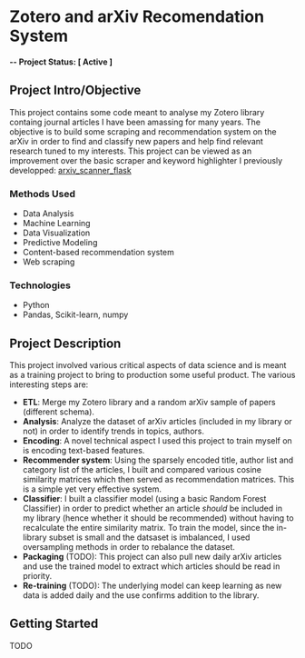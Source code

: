 # Zotero and arXiv Recomendation System

#### -- Project Status: [ Active ]

## Project Intro/Objective
This project contains some code meant to analyse my Zotero library containg journal articles I have been amassing for many years. The objective is to build some scraping and recommendation system on the arXiv in order to find and classify new papers and help find relevant research tuned to my interests. This project can be viewed as an improvement over the basic scraper and keyword highlighter I previously developped: [arxiv_scanner_flask](https://github.com/NicolasChagnet/arxiv_scanner_flask)

<!--
### Collaborators
|Name     |  Github Page   |  Personal Website  |
|---------|-----------------|--------------------|
|Nicolas Chagnet | [NicolasChagnet](https://github.com/NicolasChagnet)| [nicolaschagnet.github.io](https://nicolaschagnet.github.io)  | -->

### Methods Used
* Data Analysis
* Machine Learning
* Data Visualization
* Predictive Modeling
* Content-based recommendation system
* Web scraping

### Technologies
* Python
* Pandas, Scikit-learn, numpy

## Project Description
This project involved various critical aspects of data science and is meant as a training project to bring to production some useful product. The various interesting steps are:
- **ETL**: Merge my Zotero library and a random arXiv sample of papers (different schema).
- **Analysis**: Analyze the dataset of arXiv articles (included in my library or not) in order to identify trends in topics, authors.
- **Encoding**: A novel technical aspect I used this project to train myself on is encoding text-based features.
- **Recommender system**: Using the sparsely encoded title, author list and category list of the articles, I built and compared various cosine similarity matrices which then served as recommendation matrices. This is a simple yet very effective system.
- **Classifier**: I built a classifier model (using a basic Random Forest Classifier) in order to predict whether an article *should* be included in my library (hence whether it should be recommended) without having to recalculate the entire similarity matrix. To train the model, since the in-library subset is small and the datsaset is imbalanced, I used oversampling methods in order to rebalance the dataset.
- **Packaging** (TODO): This project can also pull new daily arXiv articles and use the trained model to extract which articles should be read in priority.
- **Re-training** (TODO): The underlying model can keep learning as new data is added daily and the use confirms addition to the library.


## Getting Started

TODO


<!-- ## Featured Notebooks/Analysis/Deliverables
* [Notebook/Markdown/Slide Deck Title](#)
* [Notebook/Markdown/Slide DeckTitle](#)
* [Blog Post](#) -->

